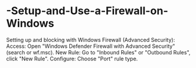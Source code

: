 # -Setup-and-Use-a-Firewall-on-Windows
Setting up and blocking with Windows Firewall (Advanced Security): Access: Open "Windows Defender Firewall with Advanced Security" (search or wf.msc). New Rule: Go to "Inbound Rules" or "Outbound Rules", click "New Rule". Configure: Choose "Port" rule type. 
